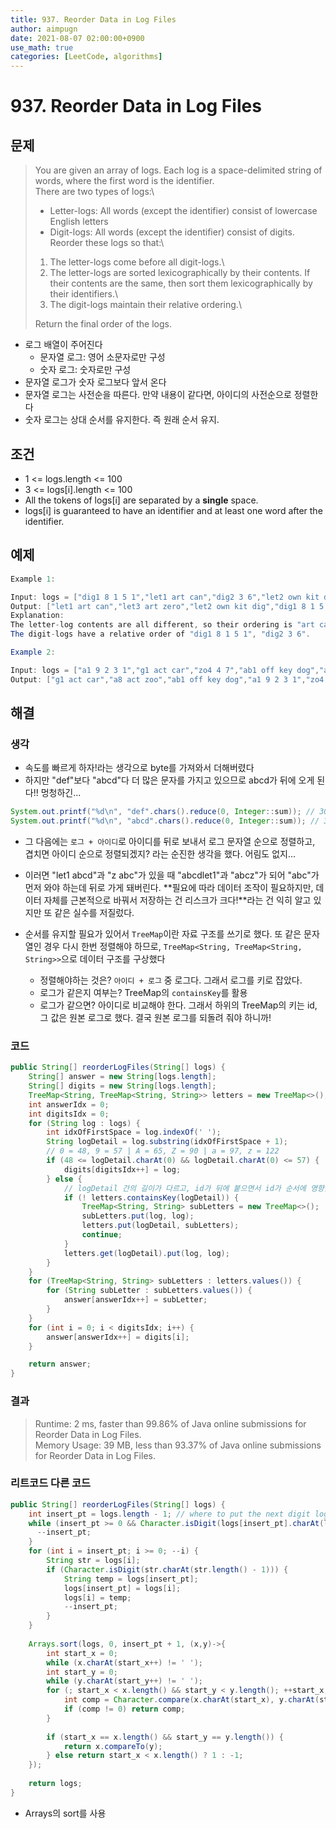 ```yaml
---
title: 937. Reorder Data in Log Files
author: aimpugn
date: 2021-08-07 02:00:00+0900
use_math: true
categories: [LeetCode, algorithms]
---
```


# 937. Reorder Data in Log Files

## 문제

> You are given an array of logs. Each log is a space-delimited string of words, where the first word is the identifier. \
> There are two types of logs:\
>
> - Letter-logs: All words (except the identifier) consist of lowercase English letters
> - Digit-logs: All words (except the identifier) consist of digits.
> Reorder these logs so that:\
>
> 1. The letter-logs come before all digit-logs.\
> 2. The letter-logs are sorted lexicographically by their contents. If their contents are the same, then sort them lexicographically by their identifiers.\
> 3. The digit-logs maintain their relative ordering.\
>
> Return the final order of the logs.

- 로그 배열이 주어진다
  - 문자열 로그: 영어 소문자로만 구성
  - 숫자 로그: 숫자로만 구성
- 문자열 로그가 숫자 로그보다 앞서 온다
- 문자열 로그는 사전순을 따른다. 만약 내용이 같다면, 아이디의 사전순으로 정렬한다
- 숫자 로그는 상대 순서를 유지한다. 즉 원래 순서 유지.

## 조건

- 1 <= logs.length <= 100
- 3 <= logs[i].length <= 100
- All the tokens of logs[i] are separated by a **single** space.
- logs[i] is guaranteed to have an identifier and at least one word after the identifier.

## 예제

```java
Example 1:

Input: logs = ["dig1 8 1 5 1","let1 art can","dig2 3 6","let2 own kit dig","let3 art zero"]
Output: ["let1 art can","let3 art zero","let2 own kit dig","dig1 8 1 5 1","dig2 3 6"]
Explanation:
The letter-log contents are all different, so their ordering is "art can", "art zero", "own kit dig".
The digit-logs have a relative order of "dig1 8 1 5 1", "dig2 3 6".

Example 2:

Input: logs = ["a1 9 2 3 1","g1 act car","zo4 4 7","ab1 off key dog","a8 act zoo"]
Output: ["g1 act car","a8 act zoo","ab1 off key dog","a1 9 2 3 1","zo4 4 7"]
```

## 해결

### 생각

- 속도를 빠르게 하자!라는 생각으로 byte를 가져와서 더해버렸다
- 하지만 "def"보다 "abcd"다 더 많은 문자를 가지고 있으므로 abcd가 뒤에 오게 된다!! 멍청하긴...

```java
System.out.printf("%d\n", "def".chars().reduce(0, Integer::sum)); // 303
System.out.printf("%d\n", "abcd".chars().reduce(0, Integer::sum)); // 394
```

- 그 다음에는 `로그 + 아이디`로 아이디를 뒤로 보내서 로그 문자열 순으로 정렬하고, 겹치면 아이디 순으로 정렬되겠지? 라는 순진한 생각을 했다. 어림도 없지...
- 이러면 "let1 abcd"과 "z abc"가 있을 때 "abcdlet1"과 "abcz"가 되어 "abc"가 먼저 와야 하는데 뒤로 가게 돼버린다. **필요에 따라 데이터 조작이 필요하지만, 데이터 자체를 근본적으로 바꿔서 저장하는 건 리스크가 크다!**라는 건 익히 알고 있지만 또 같은 실수를 저질렀다.

- 순서를 유지할 필요가 있어서 `TreeMap`이란 자료 구조를 쓰기로 했다. 또 같은 문자열인 경우 다시 한번 정렬해야 하므로, `TreeMap<String, TreeMap<String, String>>`으로 데이터 구조를 구상했다
  - 정렬해야하는 것은? `아이디 + 로그` 중 로그다. 그래서 로그를 키로 잡았다.
  - 로그가 같은지 여부는? TreeMap의 `containsKey`를 활용
  - 로그가 같으면? 아이디로 비교해야 한다. 그래서 하위의 TreeMap의 키는 id, 그 값은 원본 로그로 했다. 결국 원본 로그를 되돌려 줘야 하니까!

### 코드

```java
public String[] reorderLogFiles(String[] logs) {
    String[] answer = new String[logs.length];
    String[] digits = new String[logs.length];
    TreeMap<String, TreeMap<String, String>> letters = new TreeMap<>();
    int answerIdx = 0;
    int digitsIdx = 0;
    for (String log : logs) {
        int idxOfFirstSpace = log.indexOf(' ');
        String logDetail = log.substring(idxOfFirstSpace + 1);
        // 0 = 48, 9 = 57 | A = 65, Z = 90 | a = 97, z = 122
        if (48 <= logDetail.charAt(0) && logDetail.charAt(0) <= 57) {
            digits[digitsIdx++] = log;
        } else {
            // logDetail 간의 길이가 다르고, id가 뒤에 붙으면서 id가 순서에 영향을 주게 된다
            if (! letters.containsKey(logDetail)) {
                TreeMap<String, String> subLetters = new TreeMap<>();
                subLetters.put(log, log);
                letters.put(logDetail, subLetters);
                continue;
            }
            letters.get(logDetail).put(log, log);
        }
    }
    for (TreeMap<String, String> subLetters : letters.values()) {
        for (String subLetter : subLetters.values()) {
            answer[answerIdx++] = subLetter;
        }
    }
    for (int i = 0; i < digitsIdx; i++) {
        answer[answerIdx++] = digits[i];
    }

    return answer;
}
```

### 결과

> Runtime: 2 ms, faster than 99.86% of Java online submissions for Reorder Data in Log Files.\
> Memory Usage: 39 MB, less than 93.37% of Java online submissions for Reorder Data in Log Files.

### 리트코드 다른 코드

```java
public String[] reorderLogFiles(String[] logs) {
    int insert_pt = logs.length - 1; // where to put the next digit logs
    while (insert_pt >= 0 && Character.isDigit(logs[insert_pt].charAt(logs[insert_pt].length() - 1))) {
      --insert_pt;
    }
    for (int i = insert_pt; i >= 0; --i) {
        String str = logs[i];
        if (Character.isDigit(str.charAt(str.length() - 1))) {
            String temp = logs[insert_pt];
            logs[insert_pt] = logs[i];
            logs[i] = temp;
            --insert_pt;
        }
    }
    
    Arrays.sort(logs, 0, insert_pt + 1, (x,y)->{
        int start_x = 0;
        while (x.charAt(start_x++) != ' ');
        int start_y = 0;
        while (y.charAt(start_y++) != ' ');
        for (; start_x < x.length() && start_y < y.length(); ++start_x, ++start_y) {
            int comp = Character.compare(x.charAt(start_x), y.charAt(start_y));
            if (comp != 0) return comp;
        }
        
        if (start_x == x.length() && start_y == y.length()) {
            return x.compareTo(y);
        } else return start_x < x.length() ? 1 : -1;
    });
    
    return logs;
}
```

- Arrays의 sort를 사용
